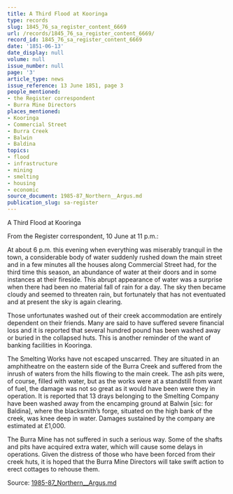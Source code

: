 ```yaml
---
title: A Third Flood at Kooringa
type: records
slug: 1845_76_sa_register_content_6669
url: /records/1845_76_sa_register_content_6669/
record_id: 1845_76_sa_register_content_6669
date: '1851-06-13'
date_display: null
volume: null
issue_number: null
page: '3'
article_type: news
issue_reference: 13 June 1851, page 3
people_mentioned:
- the Register correspondent
- Burra Mine Directors
places_mentioned:
- Kooringa
- Commercial Street
- Burra Creek
- Balwin
- Baldina
topics:
- flood
- infrastructure
- mining
- smelting
- housing
- economic
source_document: 1985-87_Northern__Argus.md
publication_slug: sa-register
---
```


A Third Flood at Kooringa

From the Register correspondent, 10 June at 11 p.m.:

At about 6 p.m. this evening when everything was miserably tranquil in the town, a considerable body of water suddenly rushed down the main street and in a few minutes all the houses along Commercial Street had, for the third time this season, an abundance of water at their doors and in some instances at their fireside.  This abrupt appearance of water was a surprise when there had been no material fall of rain for a day.  The sky then became cloudy and seemed to threaten rain, but fortunately that has not eventuated and at present the sky is again clearing.

Those unfortunates washed out of their creek accommodation are entirely dependent on their friends.  Many are said to have suffered severe financial loss and it is reported that several hundred pound has been washed away or buried in the collapsed huts.  This is another reminder of the want of banking facilities in Kooringa.

The Smelting Works have not escaped unscarred.  They are situated in an amphitheatre on the eastern side of the Burra Creek and suffered from the inrush of waters from the hills flowing to the main creek.  The ash pits were, of course, filled with water, but as the works were at a standstill from want of fuel, the damage was not so great as it would have been were they in operation.  It is reported that 13 drays belonging to the Smelting Company have been washed away from the encamping ground at Balwin [sic: for Baldina], where the blacksmith’s forge, situated on the high bank of the creek, was knee deep in water.  Damages sustained by the company are estimated at £1,000.

The Burra Mine has not suffered in such a serious way.  Some of the shafts and pits have acquired extra water, which will cause some delays in operations.  Given the distress of those who have been forced from their creek huts, it is hoped that the Burra Mine Directors will take swift action to erect cottages to rehouse them.

Source: [1985-87_Northern__Argus.md](/downloads/markdown/1985-87_Northern__Argus.md)
